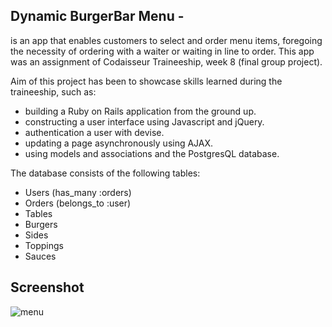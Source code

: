 Dynamic BurgerBar Menu -
-----

is an app that enables customers to select and order menu items, foregoing the necessity of ordering with a waiter or waiting in line to order. This app was an assignment of Codaisseur Traineeship, week 8 (final group project).

Aim of this project has been to showcase skills learned during the traineeship, such as:
- building a Ruby on Rails application from the ground up.
- constructing a user interface using Javascript and jQuery.
- authentication a user with devise.
- updating a page asynchronously using AJAX.
- using models and associations and the PostgresQL database.

The database consists of the following tables:
- Users (has_many :orders)
- Orders (belongs_to :user)
- Tables
- Burgers
- Sides
- Toppings
- Sauces

Screenshot
----

![menu](http://res.cloudinary.com/dsiyhc1tt/image/upload/v1480525926/dynamic-menu_screenshot_lhsnqv.png)
